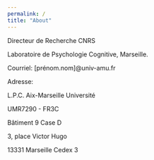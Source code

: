 ```yaml
---
permalink: /
title: "About"
---
```


Directeur de Recherche CNRS 

Laboratoire de Psychologie Cognitive, Marseille.

Courriel: [prénom.nom]@univ-amu.fr

Adresse:

L.P.C. Aix-Marseille Université

UMR7290 - FR3C 

Bâtiment 9 Case D 

3, place Victor Hugo

13331 Marseille Cedex 3
